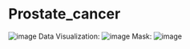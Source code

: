 # Prostate_cancer
![image](https://github.com/Amritpal985/Prostate_cancer/assets/101972560/d60b995a-8eb3-42fe-b6c0-0a8252676865)
Data Visualization:
![image](https://github.com/Amritpal985/Prostate_cancer/assets/101972560/99e46b16-b109-436f-9119-af4c23838274)
Mask:
![image](https://github.com/Amritpal985/Prostate_cancer/assets/101972560/e5be5c5e-1397-42b4-882c-15638c870e90)


